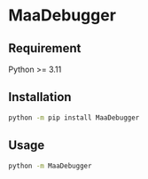# MaaDebugger

## Requirement

Python >= 3.11

## Installation

```bash
python -m pip install MaaDebugger
```

## Usage

```bash
python -m MaaDebugger
```
